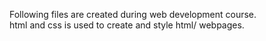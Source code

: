 Following files are created during web development course. <br/>
html and css is used to create and style html/ webpages. <br/>
